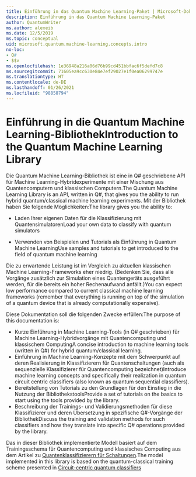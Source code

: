 ```yaml
---
title: Einführung in das Quantum Machine Learning-Paket | Microsoft-Dokumentation
description: Einführung in das Quantum Machine Learning-Paket
author: QuantumWriter
ms.author: alexeib
ms.date: 12/5/2019
ms.topic: conceptual
uid: microsoft.quantum.machine-learning.concepts.intro
no-loc:
- Q#
- $$v
ms.openlocfilehash: 1e36948a216a06d76b99cd451bbfac6f5defd7c8
ms.sourcegitcommit: 71605ea9cc630e84e7ef29027e1f0ea06299747e
ms.translationtype: HT
ms.contentlocale: de-DE
ms.lasthandoff: 01/26/2021
ms.locfileid: "98858794"
---
```

# <a name="introduction-to-the-quantum-machine-learning-library"></a><span data-ttu-id="9c24b-103">Einführung in die Quantum Machine Learning-Bibliothek</span><span class="sxs-lookup"><span data-stu-id="9c24b-103">Introduction to the Quantum Machine Learning Library</span></span>

<span data-ttu-id="9c24b-104">Die Quantum Machine Learning-Bibliothek ist eine in Q# geschriebene API für Machine Learning-Hybridexperimente mit einer Mischung aus Quantencomputern und klassischen Computern.</span><span class="sxs-lookup"><span data-stu-id="9c24b-104">The Quantum Machine Learning Library is an API, written in Q#, that gives you the ability to run hybrid quantum/classical machine learning experiments.</span></span> <span data-ttu-id="9c24b-105">Mit der Bibliothek haben Sie folgende Möglichkeiten:</span><span class="sxs-lookup"><span data-stu-id="9c24b-105">The library gives you the ability to:</span></span>

- <span data-ttu-id="9c24b-106">Laden Ihrer eigenen Daten für die Klassifizierung mit Quantensimulatoren</span><span class="sxs-lookup"><span data-stu-id="9c24b-106">Load your own data to classify with quantum simulators</span></span>

- <span data-ttu-id="9c24b-107">Verwenden von Beispielen und Tutorials als Einführung in Quantum Machine Learning</span><span class="sxs-lookup"><span data-stu-id="9c24b-107">Use samples and tutorials to get introduced to the field of quantum machine learning</span></span>

<span data-ttu-id="9c24b-108">Die zu erwartende Leistung ist im Vergleich zu aktuellen klassischen Machine Learning-Frameworks eher niedrig. (Bedenken Sie, dass alle Vorgänge zusätzlich zur Simulation eines Quantengeräts ausgeführt werden, für die bereits ein hoher Rechenaufwand anfällt.)</span><span class="sxs-lookup"><span data-stu-id="9c24b-108">You can expect low performance compared to current classical machine learning frameworks (remember that everything is running on top of the simulation of a quantum device that is already computationally expensive).</span></span>

<span data-ttu-id="9c24b-109">Diese Dokumentation soll die folgenden Zwecke erfüllen:</span><span class="sxs-lookup"><span data-stu-id="9c24b-109">The purpose of this documentation is:</span></span>

- <span data-ttu-id="9c24b-110">Kurze Einführung in Machine Learning-Tools (in Q\# geschrieben) für Machine Learning-Hybridvorgänge mit Quantencomputing und klassischem Computing</span><span class="sxs-lookup"><span data-stu-id="9c24b-110">A concise introduction to machine learning tools (written in Q\#) for hybrid quantum/classical learning.</span></span>
- <span data-ttu-id="9c24b-111">Einführung in Machine Learning-Konzepte mit dem Schwerpunkt auf deren Realisierung in Klassifizierern für Quantenschaltungen (auch als sequenzielle Klassifizierer für Quantencomputing bezeichnet)</span><span class="sxs-lookup"><span data-stu-id="9c24b-111">Introduce machine learning concepts and specifically their realization in quantum circuit centric classifiers (also known as quantum sequential classifiers).</span></span>
- <span data-ttu-id="9c24b-112">Bereitstellung von Tutorials zu den Grundlagen für den Einstieg in die Nutzung der Bibliothekstools</span><span class="sxs-lookup"><span data-stu-id="9c24b-112">Provide a set of tutorials on the basics to start using the tools provided by the library.</span></span>
- <span data-ttu-id="9c24b-113">Beschreibung der Trainings- und Validierungsmethoden für diese Klassifizierer und deren Übersetzung in spezifische Q\#-Vorgänge der Bibliothek</span><span class="sxs-lookup"><span data-stu-id="9c24b-113">Discuss the training and validation methods for such classifiers and how they translate into specific Q\# operations provided by the library.</span></span>

<span data-ttu-id="9c24b-114">Das in dieser Bibliothek implementierte Modell basiert auf dem Trainingsschema für Quantencomputing und klassisches Computing aus dem Artikel zu [Quantenklassifizierern für Schaltungen](https://arxiv.org/abs/1804.00633).</span><span class="sxs-lookup"><span data-stu-id="9c24b-114">The model implemented in this library is based on the quantum-classical training scheme presented in [Circuit-centric quantum classifiers](https://arxiv.org/abs/1804.00633)</span></span>
